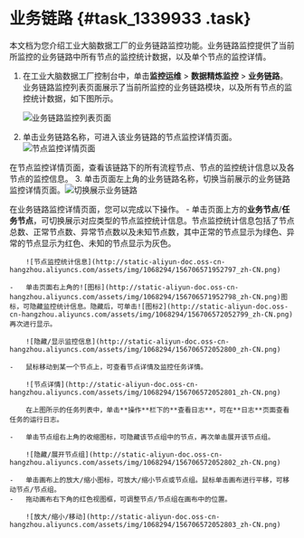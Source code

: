 # 业务链路 {#task_1339933 .task}

本文档为您介绍工业大脑数据工厂的业务链路监控功能。业务链路监控提供了当前所监控的业务链路中所有节点的监控统计数据，以及单个节点的监控详情。

1.  在工业大脑数据工厂控制台中，单击**监控运维** \> **数据精炼监控** \> **业务链路**。 业务链路监控列表页面展示了当前所监控的业务链路模块，以及所有节点的监控统计数据，如下图所示。

    ![业务链路监控列表页面](http://static-aliyun-doc.oss-cn-hangzhou.aliyuncs.com/assets/img/1068294/156706571952792_zh-CN.png)

2.  单击业务链路名称，可进入该业务链路的节点监控详情页面。![节点监控详情页面](http://static-aliyun-doc.oss-cn-hangzhou.aliyuncs.com/assets/img/1068294/156706571952795_zh-CN.png)

 在节点监控详情页面，查看该链路下的所有流程节点、节点的监控统计信息以及各节点的监控信息。
3.  单击页面左上角的业务链路名称，切换当前展示的业务链路监控详情页面。![切换展示业务链路](http://static-aliyun-doc.oss-cn-hangzhou.aliyuncs.com/assets/img/1068294/156706571952796_zh-CN.png)

 在业务链路监控详情页面，您可以完成以下操作。
    -   单击页面上方的**业务节点**/**任务节点**，可切换展示对应类型的节点监控统计信息。节点监控统计信息包括了节点总数、正常节点数、异常节点数以及未知节点数，其中正常的节点显示为绿色、异常的节点显示为红色、未知的节点显示为灰色。

        ![节点监控统计信息](http://static-aliyun-doc.oss-cn-hangzhou.aliyuncs.com/assets/img/1068294/156706571952797_zh-CN.png)

    -   单击页面右上角的![图标](http://static-aliyun-doc.oss-cn-hangzhou.aliyuncs.com/assets/img/1068294/156706571952798_zh-CN.png)图标，可隐藏监控统计信息。隐藏后，可单击![图标2](http://static-aliyun-doc.oss-cn-hangzhou.aliyuncs.com/assets/img/1068294/156706572052799_zh-CN.png)再次进行显示。

        ![隐藏/显示监控信息](http://static-aliyun-doc.oss-cn-hangzhou.aliyuncs.com/assets/img/1068294/156706572052800_zh-CN.png)

    -   鼠标移动到某一个节点上，可查看节点详情及监控任务详情。

        ![节点详情](http://static-aliyun-doc.oss-cn-hangzhou.aliyuncs.com/assets/img/1068294/156706572052801_zh-CN.png)

        在上图所示的任务列表中，单击**操作**栏下的**查看日志**，可在**日志**页面查看任务的运行日志。

    -   单击节点组右上角的收缩图标，可隐藏该节点组中的节点，再次单击展开该节点组。

        ![隐藏/展开节点组](http://static-aliyun-doc.oss-cn-hangzhou.aliyuncs.com/assets/img/1068294/156706572052802_zh-CN.png)

    -   单击画布上的放大/缩小图标，可放大/缩小节点或节点组。鼠标单击画布进行平移，可移动节点/节点组。
    -   拖动画布右下角的红色视图框，可调整节点/节点组在画布中的位置。

        ![放大/缩小/移动](http://static-aliyun-doc.oss-cn-hangzhou.aliyuncs.com/assets/img/1068294/156706572052803_zh-CN.png)


